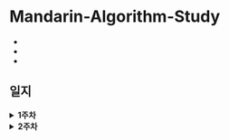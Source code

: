 # Mandarin-Algorithm-Study

- 
-
-

## 일지

<details markdown="1">
<summary><strong>1주차</strong></summary>

<br/>

|                               주차                             |            날짜              |           내용           | 
| :-------------------------------------------------------------------:   | :-----------------------------: |:-----------------------------:
|              [1주차](https://github.com/Mandarin-Eaters/Mandarin-Algorithm-Study/tree/main/week1) |           22.01.10              |        백준 15552번 빠른 A+B          | 
|              [2]()                                                    |                                     |                      |

</details>

<details markdown="1">
<summary><strong>2주차</strong></summary>

<br/>


|                               아이디                                  |            날짜              |           내용           | 
| :-------------------------------------------------------------------:   | :-----------------------------: |:-----------------------------:
|              [1]()                                                     |                                   |                         | 
|              [2]()                                                    |                                     |                      |

</details>
